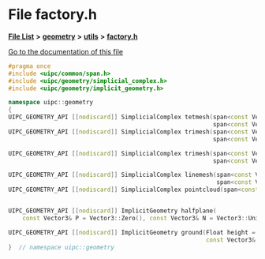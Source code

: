 

# File factory.h

[**File List**](files.md) **>** [**geometry**](dir_04894967a28d068f10a69f6e8a07a2cb.md) **>** [**utils**](dir_739799d2da88efedfd4a7c44220c72e4.md) **>** [**factory.h**](factory_8h.md)

[Go to the documentation of this file](factory_8h.md)


```C++
#pragma once
#include <uipc/common/span.h>
#include <uipc/geometry/simplicial_complex.h>
#include <uipc/geometry/implicit_geometry.h>

namespace uipc::geometry
{
UIPC_GEOMETRY_API [[nodiscard]] SimplicialComplex tetmesh(span<const Vector3> Vs,
                                                          span<const Vector4i> Ts);
UIPC_GEOMETRY_API [[nodiscard]] SimplicialComplex trimesh(span<const Vector3> Vs,
                                                          span<const Vector3i> Fs);

UIPC_GEOMETRY_API [[nodiscard]] SimplicialComplex trimesh(span<const Vector3> Vs,
                                                          span<const Vector4i> Fs);

UIPC_GEOMETRY_API [[nodiscard]] SimplicialComplex linemesh(span<const Vector3> Vs,
                                                           span<const Vector2i> Es);
UIPC_GEOMETRY_API [[nodiscard]] SimplicialComplex pointcloud(span<const Vector3> Vs);


UIPC_GEOMETRY_API [[nodiscard]] ImplicitGeometry halfplane(
    const Vector3& P = Vector3::Zero(), const Vector3& N = Vector3::UnitY());

UIPC_GEOMETRY_API [[nodiscard]] ImplicitGeometry ground(Float height = 0.0,
                                                        const Vector3& N = Vector3::UnitY());
}  // namespace uipc::geometry
```



